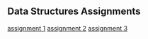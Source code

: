## Data Structures Assignments ##

[assignment 1](https://github.com/colmccaffrey/data-structures/tree/master/assignment1)
[assignment 2](https://github.com/colmccaffrey/data-structures/tree/master/assignment2)
[assignment 3](https://github.com/colmccaffrey/data-structures/tree/master/assignment3)



